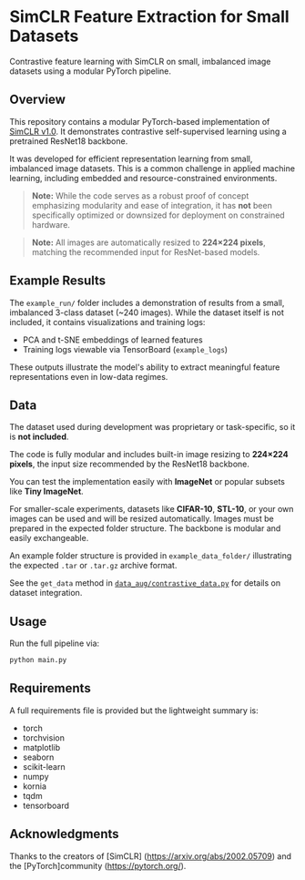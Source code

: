 # SimCLR Feature Extraction for Small Datasets

Contrastive feature learning with SimCLR on small, imbalanced image datasets using a modular PyTorch pipeline.


## Overview

This repository contains a modular PyTorch-based implementation of [SimCLR v1.0](https://arxiv.org/abs/2002.05709). It demonstrates contrastive self-supervised learning using a pretrained ResNet18 backbone.

It was developed for efficient representation learning from small, imbalanced image datasets. This is a common challenge in applied machine learning, including embedded and resource-constrained environments.

> **Note:** While the code serves as a robust proof of concept emphasizing modularity and ease of integration, it has **not** been specifically optimized or downsized for deployment on constrained hardware.

> **Note:** All images are automatically resized to **224×224 pixels**, matching the recommended input for ResNet-based models.


## Example Results

The `example_run/` folder includes a demonstration of results from a small, imbalanced 3-class dataset (~240 images). While the dataset itself is not included, it contains visualizations and training logs:

- PCA and t-SNE embeddings of learned features
- Training logs viewable via TensorBoard (`example_logs`)  

These outputs illustrate the model's ability to extract meaningful feature representations even in low-data regimes.


## Data

The dataset used during development was proprietary or task-specific, so it is **not included**.

The code is fully modular and includes built-in image resizing to **224×224 pixels**, the input size recommended by the ResNet18 backbone.

You can test the implementation easily with **ImageNet** or popular subsets like **Tiny ImageNet**.

For smaller-scale experiments, datasets like **CIFAR-10**, **STL-10**, or your own images can be used and will be resized automatically. Images must be prepared in the expected folder structure. The backbone is modular and easily exchangeable.

An example folder structure is provided in `example_data_folder/` illustrating the expected `.tar` or `.tar.gz` archive format.

See the `get_data` method in [`data_aug/contrastive_data.py`](simclr-small-dataset/data_aug/contrastive_data.py) for details on dataset integration.


## Usage

Run the full pipeline via:

```bash
python main.py
```


## Requirements

A full requirements file is provided but the lightweight summary is:

- torch
- torchvision
- matplotlib
- seaborn
- scikit-learn
- numpy
- kornia
- tqdm
- tensorboard


## Acknowledgments

Thanks to the creators of [SimCLR] (https://arxiv.org/abs/2002.05709) and the [PyTorch]community (https://pytorch.org/).
